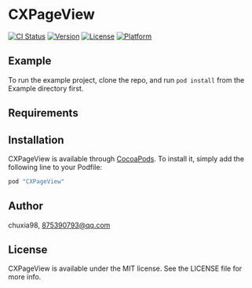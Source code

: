 # CXPageView

[![CI Status](http://img.shields.io/travis/chuxia98/CXPageView.svg?style=flat)](https://travis-ci.org/chuxia98/CXPageView)
[![Version](https://img.shields.io/cocoapods/v/CXPageView.svg?style=flat)](http://cocoapods.org/pods/CXPageView)
[![License](https://img.shields.io/cocoapods/l/CXPageView.svg?style=flat)](http://cocoapods.org/pods/CXPageView)
[![Platform](https://img.shields.io/cocoapods/p/CXPageView.svg?style=flat)](http://cocoapods.org/pods/CXPageView)

## Example

To run the example project, clone the repo, and run `pod install` from the Example directory first.

## Requirements

## Installation

CXPageView is available through [CocoaPods](http://cocoapods.org). To install
it, simply add the following line to your Podfile:

```ruby
pod "CXPageView"
```

## Author

chuxia98, 875390793@qq.com

## License

CXPageView is available under the MIT license. See the LICENSE file for more info.
